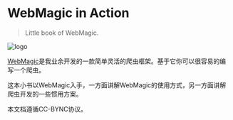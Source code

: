 WebMagic in Action
==================

>Little book of WebMagic.

![logo](https://raw.github.com/code4craft/webmagic/master/asserts/logo.jpg)

[WebMagic](https://github.com/code4craft/webmagic)是我业余开发的一款简单灵活的爬虫框架。基于它你可以很容易的编写一个爬虫。

这本小书以WebMagic入手，一方面讲解WebMagic的使用方式，另一方面讲解爬虫开发的一些惯用方案。

本文档遵循CC-BYNC协议。